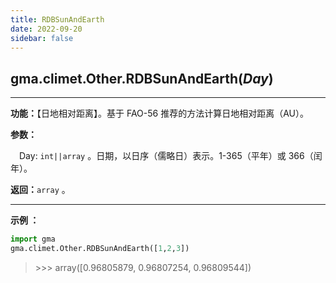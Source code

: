 ```yaml
---
title: RDBSunAndEarth
date: 2022-09-20
sidebar: false
---
```


## gma.climet.Other.**RDBSunAndEarth**(*Day*) <Badge text="1.0.13 +"/>

---

**功能：**【日地相对距离】。基于 FAO-56 推荐的方法计算日地相对距离（AU）。

**参数：**

&emsp;Day: `int||array` 。日期，以日序（儒略日）表示。1-365（平年）或 366（闰年）。

**返回：**`array` 。

---

**示例 ：**

```python
import gma
gma.climet.Other.RDBSunAndEarth([1,2,3])
```
> \>>> array([0.96805879, 0.96807254, 0.96809544])